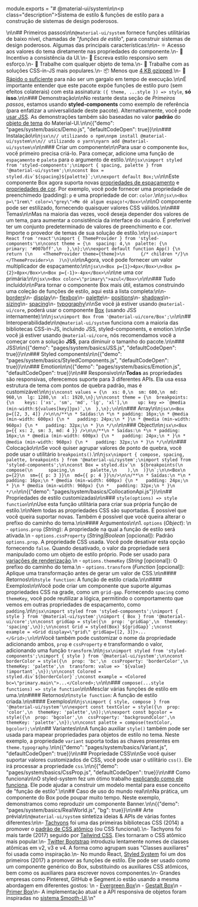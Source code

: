 module.exports = "# @material-ui/system\n\n<p class=\"description\">Sistema de estilo & funções de estilo para a construção de sistemas de design poderosos.</p>\n\n## Primeiros passos\n\n`@material-ui/system` fornece funções utilitárias de baixo nível, chamadas de \"*funções de estilo*\", para construir sistemas de design poderosos. Algumas das principais características:\n\n- ⚛️ Acesso aos valores do tema diretamente nas propriedades do componente.\n- 🦋 Incentivo a consistência da UI.\n- 🌈 Escreva estilo responsivo sem esforço.\n- 🦎 Trabalhe com qualquer objeto de tema.\n- 💅 Trabalhe com as soluções CSS-in-JS mais populares.\n- 📦 Menos que [4 KB gzipped](https://bundlephobia.com/result?p=@material-ui/system).\n- 🚀 [Rápido o suficiente](https://github.com/Foso/material-ui/blob/master/packages/material-ui-benchmark/README.md#material-uisystem) para não ser um gargalo em tempo de execução.\n\nÉ importante entender que este pacote expõe funções de estilo puro (sem efeitos colaterais) com esta assinatura: `({ theme, ...style }) => style`, **só isso**.\n\n### Demonstração\n\nNo restante desta seção de *Primeiros passos*, estamos usando **styled-components** como exemplo de referência (para enfatizar a universalidade deste pacote). Alternativamente, você pode [usar JSS](#interoperability). As demonstrações também são baseadas no valor **padrão** do [objeto de tema](/customization/default-theme/) do Material-UI.\n\n{{\"demo\": \"pages/system/basics/Demo.js\", \"defaultCodeOpen\": true}}\n\n### Instalação\n\n```jsx\n// utilizando o npm\nnpm install @material-ui/system\n\n// utilizando o yarn\nyarn add @material-ui/system\n```\n\n### Criar um componente\n\nPara usar o componente `Box`, você primeiro precisa criá-lo. Para começar, adicione uma função de `espaçamento` e `paleta` para o argumento de estilo.\n\n```jsx\nimport styled from 'styled-components';\nimport { spacing, palette } from '@material-ui/system';\n\nconst Box = styled.div`${spacing}${palette}`;\n\nexport default Box;\n```\n\nEste componente Box agora suporta novas [propriedades de espaçamento](/system/spacing/#api) e [propriedades de cor](/system/palette/#api). Por exemplo, você pode fornecer uma propriedade de preenchimedo (padding): `p` e uma propriedade de cor: `color`.\n\n```jsx\n<Box p=\"1rem\" color=\"grey\">Me dê algum espaço!</Box>\n```\n\nO componente pode ser estilizado, fornecendo quaisquer valores CSS válidos.\n\n### Temas\n\nMas na maioria das vezes, você deseja depender dos valores de um tema, para aumentar a consistência da interface do usuário. É preferível ter um conjunto predeterminado de valores de preenchimento e cor. Importe o provedor de temas de sua solução de estilo.\n\n```jsx\nimport React from 'react'\nimport { ThemeProvider } from 'styled-components'\n\nconst theme = {\n  spacing: 4,\n  palette: {\n    primary: '#007bff',\n  },\n};\n\nexport default function App() {\n  return (\n    <ThemeProvider theme={theme}>\n      {/* children */}\n    </ThemeProvider>\n  )\n}\n```\n\nAgora, você pode fornecer um valor multiplicador de espaçamento:\n\n```jsx\n<Box p={1}>4px</Box>\n<Box p={2}>8px</Box>\n<Box p={-1}>-4px</Box>\n```\n\ne uma cor primária:\n\n```jsx\n<Box color=\"primary\">azul</Box>\n```\n\n### Tudo incluído\n\nPara tornar o componente Box mais útil, estamos construindo uma coleção de funções de estilo, aqui está a lista completa:\n\n- [borders](/system/borders/#api)\n- [display](/system/display/#api)\n- [flexbox](/system/flexbox/#api)\n- [palette](/system/palette/#api)\n- [positions](/system/positions/#api)\n- [shadows](/system/shadows/#api)\n- [sizing](/system/sizing/#api)\n- [spacing](/system/spacing/#api)\n- [typography](/system/typography/#api)\n\nSe você já estiver usando `@material-ui/core`, poderá usar o componente [Box](/components/box/) (usando JSS internamente):\n\n```jsx\nimport Box from '@material-ui/core/Box';\n```\n\n## Interoperabilidade\n\n`@material-ui/system` funciona com a maioria das bibliotecas CSS-in-JS, incluindo JSS, styled-components, e emotion.\n\nSe você já estiver usando `@material-ui/core`, nós recomendamos você a começar com a solução **JSS**, para diminuir o tamanho do pacote.\n\n### JSS\n\n{{\"demo\": \"pages/system/basics/JSS.js\", \"defaultCodeOpen\": true}}\n\n### Styled components\n\n{{\"demo\": \"pages/system/basics/StyledComponents.js\", \"defaultCodeOpen\": true}}\n\n### Emotion\n\n{{\"demo\": \"pages/system/basics/Emotion.js\", \"defaultCodeOpen\": true}}\n\n## Responsivo\n\n**Todas** as propriedades são responsivas, oferecemos suporte para 3 diferentes APIs. Ela usa essa estrutura de tema com pontos de quebra padrão, mas é customizável:\n\n```js\nconst values = {\n  xs: 0,\n  sm: 600,\n  md: 960,\n  lg: 1280,\n  xl: 1920,\n};\n\nconst theme = {\n  breakpoints: {\n    keys: ['xs', 'sm', 'md', 'lg', 'xl'],\n    up: key => `@media (min-width:${values[key]}px)`,\n  },\n};\n```\n\n### Array\n\n```jsx\n<Box p={[2, 3, 4]} />\n\n/**\n * Saídas:\n *\n * padding: 16px;\n * @media (min-width: 600px) {\n *   padding: 24px;\n * }\n * @media (min-width: 960px) {\n *   padding: 32px;\n * }\n */\n```\n\n### Object\n\n```jsx\n<Box p={{ xs: 2, sm: 3, md: 4 }} />\n\n/**\n * Saídas:\n *\n * padding: 16px;\n * @media (min-width: 600px) {\n *   padding: 24px;\n * }\n * @media (min-width: 960px) {\n *   padding: 32px;\n * }\n */\n```\n\n### Colocação\n\nSe você quiser agrupar valores de ponto de quebra, você pode usar o utilitário `breakpoints()`.\n\n```jsx\nimport { compose, spacing, palette, breakpoints } from '@material-ui/system';\nimport styled from 'styled-components';\n\nconst Box = styled.div`\n  ${breakpoints(\n    compose(\n      spacing,\n      palette,\n    ),\n  )}\n`;\n\n<Box\n  p={2}\n  sm={{ p: 3 }}\n  md={{ p: 4 }}\n/>\n\n/**\n * Saídas:\n *\n * padding: 16px;\n * @media (min-width: 600px) {\n *   padding: 24px;\n * }\n * @media (min-width: 960px) {\n *   padding: 32px;\n * }\n */\n```\n\n{{\"demo\": \"pages/system/basics/CollocationApi.js\"}}\n\n## Propriedades de estilo customizadas\n\n### `style(options) => style function`\n\nUse esta função utilitária para criar sua própria função de estilo.\n\nNem todas as propriedades CSS são suportadas. É possível que você queira suportar novas. Também é possível que você queira alterar o prefixo do caminho do tema.\n\n#### Argumentos\n\n1. `options` (*Object*): \n  - `options.prop` (*String*): A propriedade na qual a função de estilo será ativada.\n  - `options.cssProperty` (*String|Boolean* [opcional]): Padrão `options.prop`. A propriedade CSS usada. Você pode desativar esta opção fornecendo `false`. Quando desativado, o valor da propriedade será manipulado como um objeto de estilo próprio. Pode ser usado para [variações de renderização](#variants).\n  - `options.themeKey` (*String* [opcional]): O prefixo do caminho do tema.\n  - `options.transform` (*Function* [opcional]): Aplique uma transformação antes de gerar um valor de CSS.\n\n#### Retornos\n\n`style function`: A função de estilo criada.\n\n#### Exemplos\n\nVocê pode criar um componente que suporte algumas propriedades CSS na grade, como um `grid-gap`. Fornecendo `spacing` como `themeKey`, você pode reutilizar a lógica, permitindo o comportamento que vemos em outras propriedades de espaçamento, como `padding`.\n\n```jsx\nimport styled from 'styled-components';\nimport { style } from '@material-ui/system';\nimport { Box } from '@material-ui/core';\n\nconst gridGap = style({\n  prop: 'gridGap',\n  themeKey: 'spacing',\n});\n\nconst Grid = styled(Box)`${gridGap}`;\nconst example = <Grid display=\"grid\" gridGap={[2, 3]}>...</Grid>;\n```\n\nVocê também pode customizar o nome da propriedade adicionando ambos, `prop` e `cssProperty` e transformando o valor, adicionando uma função `transform`.\n\n```jsx\nimport styled from 'styled-components';\nimport { style } from '@material-ui/system';\n\nconst borderColor = style({\n  prop: 'bc',\n  cssProperty: 'borderColor',\n  themeKey: 'palette',\n  transform: value => `${value} !important`,\n});\n\nconst Colored = styled.div`${borderColor}`;\nconst example = <Colored bc=\"primary.main\">...</Colored>;\n```\n\n### `compose(...style functions) => style function`\n\nMesclar várias funções de estilo em uma.\n\n#### Retornos\n\n`style function`: A função de estilo criada.\n\n#### Exemplos\n\n```js\nimport { style, compose } from '@material-ui/system'\n\nexport const textColor = style({\n  prop: 'color',\n  themeKey: 'palette',\n});\n\nexport const bgcolor = style({\n  prop: 'bgcolor',\n  cssProperty: 'backgroundColor',\n  themeKey: 'palette',\n});\n\nconst palette = compose(textColor, bgcolor);\n```\n\n## Variantes\n\nA função auxiliar `style()` também pode ser usada para mapear propriedades para objetos de estilo no tema. Neste exemplo, a propriedade `variant` suporta todas as chaves presentes em `theme.typography`.\n\n{{\"demo\": \"pages/system/basics/Variant.js\", \"defaultCodeOpen\": true}}\n\n## Propriedade CSS\n\nSe você quiser suportar valores customizados de CSS, você pode usar o utilitário `css()`. Ele irá processar a propriedade `css`.\n\n{{\"demo\": \"pages/system/basics/CssProp.js\", \"defaultCodeOpen\": true}}\n\n## Como funciona\n\nO styled-system fez um ótimo trabalho [explicando como ele funciona](https://github.com/jxnblk/styled-system/blob/master/docs/how-it-works.md#how-it-works). Ele pode ajudar a construir um modelo mental para esse conceito de \"função de estilo\".\n\n## Caso de uso do mundo real\n\nNa prática, um componente do Box pode poupar muito tempo. Neste exemplo, demonstramos como reproduzir um componente Banner.\n\n{{\"demo\": \"pages/system/basics/RealWorld.js\", \"bg\": true}}\n\n## Arte prévia\n\n`@material-ui/system` sintetiza ideias & APIs de várias fontes diferentes:\n\n- [Tachyons](https://tachyons.io/) foi uma das primeiras bibliotecas CSS (2014) a promover o [padrão de CSS atômico](https://css-tricks.com/lets-define-exactly-atomic-css/) (ou CSS funcional).\n- Tachyons foi mais tarde (2017) seguido por [Tailwind CSS](https://tailwindcss.com/). Eles tornaram o CSS atômico mais popular.\n- [Twitter Bootstrap](https://getbootstrap.com/docs/4.1/utilities/borders/) introduziu lentamente nomes de classes atômicas em v2, v3 e v4. A forma como agrupam suas \"Classes auxiliares\" foi usada como inspiração.\n- No mundo React, [Styled System](https://github.com/jxnblk/styled-system) foi um dos primeiros (2017) a promover as funções de estilo. Ele pode ser usado como um componente genérico do Box, substituindo os auxiliares CSS atômicos, bem como os auxiliares para escrever novos componentes.\n- Grandes empresas como Pinterest, GitHub e Segment.io estão usando a mesma abordagem em diferentes gostos: \n  - [Evergreen Box](https://evergreen.segment.com/components/layout-primitives/)\n  - [Gestalt Box](https://evergreen.segment.com/components/layout-primitives)\n  - [Primer Box](https://primer.style/components/docs/Box)\n- A implementação atual e a API responsiva de objetos foram inspiradas no [sistema Smooth-UI](https://smooth-ui.smooth-code.com/docs-basics-system).\n"